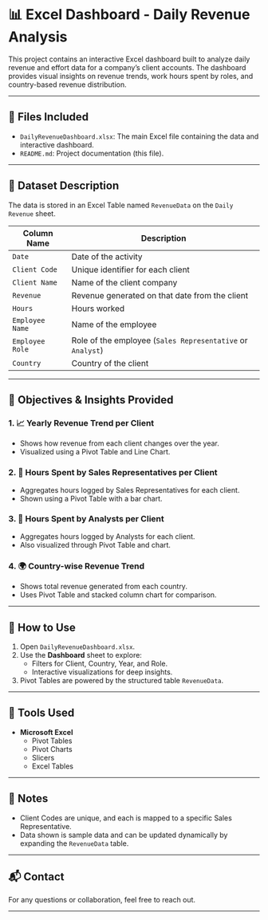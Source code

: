 # 📊 Excel Dashboard - Daily Revenue Analysis

This project contains an interactive Excel dashboard built to analyze daily revenue and effort data for a company’s client accounts. The dashboard provides visual insights on revenue trends, work hours spent by roles, and country-based revenue distribution.

---

## 📁 Files Included

- `DailyRevenueDashboard.xlsx`: The main Excel file containing the data and interactive dashboard.
- `README.md`: Project documentation (this file).

---

## 🧾 Dataset Description

The data is stored in an Excel Table named `RevenueData` on the `Daily Revenue` sheet.

| Column Name      | Description                                                   |
|------------------|---------------------------------------------------------------|
| `Date`           | Date of the activity                                          |
| `Client Code`    | Unique identifier for each client                             |
| `Client Name`    | Name of the client company                                    |
| `Revenue`        | Revenue generated on that date from the client                |
| `Hours`          | Hours worked                                                  |
| `Employee Name`  | Name of the employee                                          |
| `Employee Role`  | Role of the employee (`Sales Representative` or `Analyst`)    |
| `Country`        | Country of the client                                         |

---

## 📌 Objectives & Insights Provided

### 1. 📈 Yearly Revenue Trend per Client
- Shows how revenue from each client changes over the year.
- Visualized using a Pivot Table and Line Chart.

### 2. 👥 Hours Spent by Sales Representatives per Client
- Aggregates hours logged by Sales Representatives for each client.
- Shown using a Pivot Table with a bar chart.

### 3. 🧠 Hours Spent by Analysts per Client
- Aggregates hours logged by Analysts for each client.
- Also visualized through Pivot Table and chart.

### 4. 🌍 Country-wise Revenue Trend
- Shows total revenue generated from each country.
- Uses Pivot Table and stacked column chart for comparison.

---

## 🧭 How to Use

1. Open `DailyRevenueDashboard.xlsx`.
2. Use the **Dashboard** sheet to explore:
   - Filters for Client, Country, Year, and Role.
   - Interactive visualizations for deep insights.
3. Pivot Tables are powered by the structured table `RevenueData`.

---

## 🎯 Tools Used

- **Microsoft Excel**
  - Pivot Tables
  - Pivot Charts
  - Slicers
  - Excel Tables

---

## 📝 Notes

- Client Codes are unique, and each is mapped to a specific Sales Representative.
- Data shown is sample data and can be updated dynamically by expanding the `RevenueData` table.

---

## 📬 Contact

For any questions or collaboration, feel free to reach out.

---

